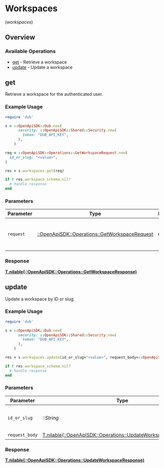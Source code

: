 # Workspaces
(*workspaces*)

## Overview

### Available Operations

* [get](#get) - Retrieve a workspace
* [update](#update) - Update a workspace

## get

Retrieve a workspace for the authenticated user.

### Example Usage

```ruby
require 'dub'

s = ::OpenApiSDK::Dub.new(
      security: ::OpenApiSDK::Shared::Security.new(
        token: "DUB_API_KEY",
      ),
    )

req = ::OpenApiSDK::Operations::GetWorkspaceRequest.new(
  id_or_slug: "<value>",
)

res = s.workspaces.get(req)

if ! res.workspace_schema.nil?
  # handle response
end

```

### Parameters

| Parameter                                                                                       | Type                                                                                            | Required                                                                                        | Description                                                                                     |
| ----------------------------------------------------------------------------------------------- | ----------------------------------------------------------------------------------------------- | ----------------------------------------------------------------------------------------------- | ----------------------------------------------------------------------------------------------- |
| `request`                                                                                       | [::OpenApiSDK::Operations::GetWorkspaceRequest](../../models/operations/getworkspacerequest.md) | :heavy_check_mark:                                                                              | The request object to use for the request.                                                      |

### Response

**[T.nilable(::OpenApiSDK::Operations::GetWorkspaceResponse)](../../models/operations/getworkspaceresponse.md)**



## update

Update a workspace by ID or slug.

### Example Usage

```ruby
require 'dub'

s = ::OpenApiSDK::Dub.new(
      security: ::OpenApiSDK::Shared::Security.new(
        token: "DUB_API_KEY",
      ),
    )

res = s.workspaces.update(id_or_slug="<value>", request_body=::OpenApiSDK::Operations::UpdateWorkspaceRequestBody.new())

if ! res.workspace_schema.nil?
  # handle response
end

```

### Parameters

| Parameter                                                                                                                | Type                                                                                                                     | Required                                                                                                                 | Description                                                                                                              |
| ------------------------------------------------------------------------------------------------------------------------ | ------------------------------------------------------------------------------------------------------------------------ | ------------------------------------------------------------------------------------------------------------------------ | ------------------------------------------------------------------------------------------------------------------------ |
| `id_or_slug`                                                                                                             | *::String*                                                                                                               | :heavy_check_mark:                                                                                                       | The ID or slug of the workspace to update.                                                                               |
| `request_body`                                                                                                           | [T.nilable(::OpenApiSDK::Operations::UpdateWorkspaceRequestBody)](../../models/operations/updateworkspacerequestbody.md) | :heavy_minus_sign:                                                                                                       | N/A                                                                                                                      |

### Response

**[T.nilable(::OpenApiSDK::Operations::UpdateWorkspaceResponse)](../../models/operations/updateworkspaceresponse.md)**

